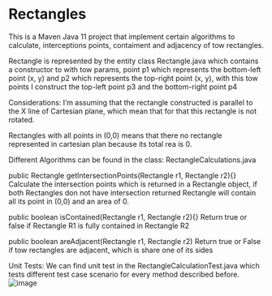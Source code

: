 # Rectangles
This is a Maven Java 11 project that implement certain algorithms to calculate, interceptions points, contaiment and adjacency of tow rectangles.


Rectangle is represented by the entity class Rectangle.java which contains a constructor to with tow params, point p1 which represents the bottom-left point (x, y) and p2 which represents the top-right point (x, y), with this tow points I construct the top-left point p3 and the bottom-right point p4

Considerations:
I’m assuming that the rectangle constructed is parallel to the X line of Cartesian plane, which mean that for that this rectangle is not rotated.

Rectangles with all points in (0,0) means that there no rectangle represented in cartesian plan because its total rea is 0.

Different Algorithms can be found in the class:
RectangleCalculations.java

public Rectangle getIntersectionPoints(Rectangle r1, Rectangle r2){} Calculate the intersection points which is returned in a Rectangle object, if both Rectangles don not have intersection returned Rectangle will contain all its point in (0,0) and an area of 0.



public boolean isContained(Rectangle r1, Rectangle r2){} 
Return true or false if Rectangle R1 is fully contained in Rectangle R2


public boolean areAdjacent(Rectangle r1, Rectangle r2)
Return true or False if tow rectangles are adjacent, which is share one of its sides


Unit Tests:
We can find unit test in the RectangleCalculationTest.java which tests different test case scenario for every method described before.
![image](https://user-images.githubusercontent.com/25505457/177424448-5b260400-cc88-439c-a816-75b94e041b42.png)
